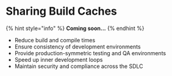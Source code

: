 # Sharing Build Caches

{% hint style="info" %}
**Coming soon...**
{% endhint %}

* Reduce build and compile times
* Ensure consistency of development environments
* Provide production-symmetric testing and QA environments
* Speed up inner development loops&#x20;
* Maintain security and compliance across the SDLC
